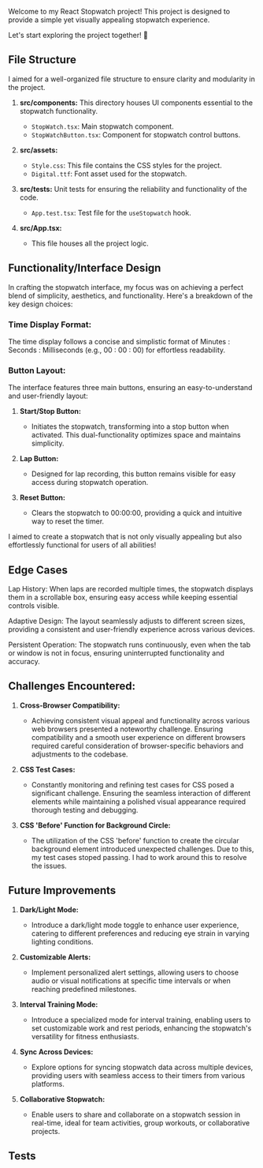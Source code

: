 


Welcome to my React Stopwatch project! This project is designed to provide a simple yet visually appealing stopwatch experience. 

Let's start exploring the project together! 🚀

## File Structure


I aimed for a well-organized file structure to ensure clarity and modularity in the project.

1. **src/components:** This directory houses UI components essential to the stopwatch functionality.
   - `StopWatch.tsx`: Main stopwatch component.
   - `StopWatchButton.tsx`: Component for stopwatch control buttons.

2. **src/assets:**
   - `Style.css`: This file contains the CSS styles for the project.
   - `Digital.ttf`: Font asset used for the stopwatch.

3. **src/tests:** Unit tests for ensuring the reliability and functionality of the code.
   - `App.test.tsx`: Test file for the `useStopwatch` hook.

4. **src/App.tsx:**

    - This file houses all the project logic.



## Functionality/Interface Design


In crafting the stopwatch interface, my focus was on achieving a perfect blend of simplicity, aesthetics, and functionality. Here's a breakdown of the key design choices:


### Time Display Format:

The time display follows a concise and simplistic format of Minutes : Seconds : Milliseconds (e.g., 00 : 00 : 00) for effortless readability.


### Button Layout:


The interface features three main buttons, ensuring an easy-to-understand and user-friendly layout:

1. **Start/Stop Button:**
   - Initiates the stopwatch, transforming into a stop button when activated. This dual-functionality optimizes space and maintains simplicity.

2. **Lap Button:**
   - Designed for lap recording, this button remains visible for easy access during stopwatch operation.

3. **Reset Button:**
   - Clears the stopwatch to 00:00:00, providing a quick and intuitive way to reset the timer.

I aimed to create a stopwatch that is not only visually appealing but also effortlessly functional for users of all abilities!


## Edge Cases


Lap History: When laps are recorded multiple times, the stopwatch displays them in a scrollable box, ensuring easy access while keeping essential controls visible.

Adaptive Design: The layout seamlessly adjusts to different screen sizes, providing a consistent and user-friendly experience across various devices.

Persistent Operation: The stopwatch runs continuously, even when the tab or window is not in focus, ensuring uninterrupted functionality and accuracy.


## Challenges Encountered:


1. **Cross-Browser Compatibility:**
   - Achieving consistent visual appeal and functionality across various web browsers presented a noteworthy challenge. Ensuring compatibility and a smooth user experience on different browsers required careful consideration of browser-specific behaviors and adjustments to the codebase.

2. **CSS Test Cases:**
   - Constantly monitoring and refining test cases for CSS posed a significant challenge. Ensuring the seamless interaction of different elements while maintaining a polished visual appearance required thorough testing and debugging.

3. **CSS 'Before' Function for Background Circle:**
   - The utilization of the CSS 'before' function to create the circular background element introduced unexpected challenges. Due to this, my test cases stoped passing. I had to work around this to resolve the issues. 
  
## Future Improvements

1. **Dark/Light Mode:**
   - Introduce a dark/light mode toggle to enhance user experience, catering to different preferences and reducing eye strain in varying lighting conditions.

2. **Customizable Alerts:**
   - Implement personalized alert settings, allowing users to choose audio or visual notifications at specific time intervals or when reaching predefined milestones.

3. **Interval Training Mode:**
   - Introduce a specialized mode for interval training, enabling users to set customizable work and rest periods, enhancing the stopwatch's versatility for fitness enthusiasts.

4. **Sync Across Devices:**
   - Explore options for syncing stopwatch data across multiple devices, providing users with seamless access to their timers from various platforms.

5. **Collaborative Stopwatch:**
   - Enable users to share and collaborate on a stopwatch session in real-time, ideal for team activities, group workouts, or collaborative projects.

## Tests
